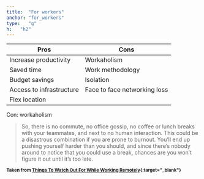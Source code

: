 ```yaml
---
title:  "For workers"
anchor: "for_workers"
type:   "g"
h:   "h2"
---
```


<div class="table-responsive">
<table class="table table-bordered table-hover">
    <thead>
        <tr>
            <th class="col-md-6">Pros</th>
            <th class="col-md-6">Cons</th> 
        </tr>
    </thead>
    <tbody>
        <tr>
            <td>
                Increase productivity
            </td>
            <td>
                Workaholism
            </td>
        </tr>    
        <tr>
            <td>
                Saved time
            </td>
            <td>
                Work methodology
            </td>
        </tr>
        <tr>
            <td>
                Budget savings
            </td>
            <td>
                Isolation
            </td>
        </tr>
        <tr>
            <td>
                Access to infrastructure
            </td>
            <td>
                Face to face networking loss
            </td>
        </tr>
        <tr>
            <td>
                Flex location
            </td>
            <td>
            </td>
        </tr>                
    </tbody>
</table>
</div>


Con: workaholism

> So, there is no commute, no office gossip, no coffee or lunch breaks with your teammates, and next to no human interaction. 
This could be a disastrous combination if you are prone to burnout. You’ll end up pushing yourself harder than you should, and 
since there’s nobody around to notice that you could use a break, chances are you won’t figure it out until it’s too late.

<sup>**Taken from [Things To Watch Out For While Working Remotely](http://www.toptal.com/remote/remote-work-burnout-a-cautionary-tale){:target="_blank"}**</sup>